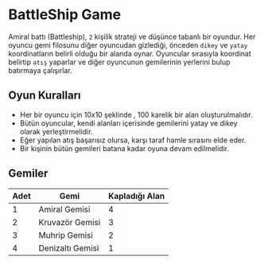 # BattleShip Game 
Amiral battı (Battleship), `2` kişilik strateji ve düşünce tabanlı bir oyundur. Her oyuncu gemi filosunu diğer oyuncudan gizlediği, önceden `dikey` ve `yatay` koordinatların belirli olduğu bir alanda oynar. Oyuncular sırasıyla koordinat belirtip `atış` yaparlar ve diğer oyuncunun gemilerinin yerlerini bulup batırmaya çalışırlar.

## Oyun Kuralları
 - Her bir oyuncu için 10x10 şeklinde , 100 karelik bir alan oluşturulmalıdır.
 - Bütün oyuncular, kendi alanları içerisinde gemilerini yatay ve dikey olarak yerleştirmelidir.
 - Eğer yapılan atış başarısız olursa, karşı taraf hamle sırasını elde eder.
 - Bir kişinin bütün gemileri batana kadar oyuna devam edilmelidir.

## Gemiler
| Adet | Gemi | Kapladığı Alan |
|------|------|----------------|
|   1  |Amiral Gemisi|       4        |
|   2  |Kruvazör Gemisi|       3        |
|   3  |Muhrip Gemisi|       2        |
|   4  |Denizaltı Gemisi|       1        |

